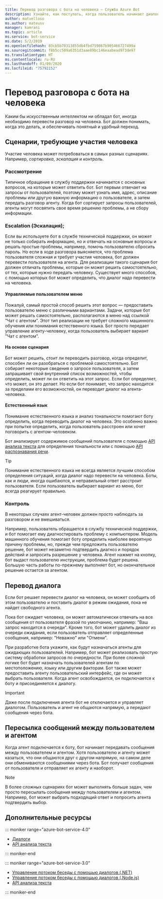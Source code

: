 ```yaml
---
title: Перевод разговора с бота на человека — Служба Azure Bot
description: Узнайте, как поступать, когда пользователь начинает диалог с ботом, а затем его нужно перевести на человека.
author: matvelloso
ms.author: mateusv
manager: kamrani
ms.topic: article
ms.service: bot-service
ms.date: 5/2/2019
ms.openlocfilehash: 83cb5b70313855db4fbd759867b905466727499a
ms.sourcegitcommit: f8b5cc509a6351d3aae89bc146eaabead973de97
ms.translationtype: HT
ms.contentlocale: ru-RU
ms.lasthandoff: 01/09/2020
ms.locfileid: "75792152"
---
```

# <a name="transition-conversations-from-bot-to-human"></a>Перевод разговора с бота на человека

Каким бы искусственным интеллектом ни обладал бот, иногда необходимо перевести разговор на человека. Бот должен понимать, когда это делать, и обеспечивать понятный и удобный переход.

## <a name="scenarios-that-require-human-involvement"></a>Сценарии, требующие участия человека

Участие человека может потребоваться в самых разных сценариях. Например, *сортировка*, *эскалация* и *контроль*. 

### <a name="triage"></a>Рассмотрение

Типичное обращение в службу поддержки начинается с основных вопросов, на которые может ответить бот. Бот первым отвечает на запросы от пользователей, поэтому может узнать имя, адрес, описание проблемы или другую важную информацию о пользователе, а затем передать разговор агенту. Когда бот сортирует запросы пользователей, агенты могут посвятить свое время решению проблемы, а не сбору информации.

### <a name="escalation"></a>Escalation (Эскалация);

Если вы используете бот в службе технической поддержки, он может не только собирать информацию, но и отвечать на основные вопросы и решать простые проблемы, например, помочь пользователю сбросить пароль. Но если в ходе разговора выясняется, что проблема пользователя сложная и требует участия человека, бот должен перевести пользователя на агента. Для реализации такого сценария бот должен отличать проблемы, которые он может решить самостоятельно, от тех, которые нужно передать человеку. Существует много способов, с помощью которых бот может определить, что диалог надо перевести на человека. 

#### <a name="user-driven-menus"></a>Управляемые пользователем меню

Пожалуй, самый простой способ решить этот вопрос — предоставить пользователю меню с различными вариантами. Задачи, которые бот может решать самостоятельно, располагаются в меню над ссылкой "Чат с агентом". Этот тип реализации не требует сложного машинного обучения или понимания естественного языка. Бот просто передает управление агенту-человеку, когда пользователь выбирает вариант "Чат с агентом". 

#### <a name="scenario-driven"></a>На основе сценария

Бот может решить, стоит ли переводить разговор, когда определит, способен ли он разобраться с проблемой самостоятельно. Бот собирает некоторые сведения о запросе пользователя, а затем запрашивает свой внутренний список возможностей, чтобы определить, может ли он ответить на этот запрос. Если бот определяет, что может, он это делает. Но если бот понимает, что запрос находится за пределами его возможностей, он переводит диалог на агента-человека.

#### <a name="natural-language"></a>Естественный язык

Понимание естественного языка и анализ тональности помогают боту определить, когда переводить диалог на человека. Это особенно важно при попытке определить, когда пользователь расстроен или хочет поговорить с агентом-человеком. 
 
Бот анализирует содержимое сообщений пользователя с помощью <a href="https://www.microsoft.com/cognitive-services/text-analytics-api" target="blank">API анализа текста</a> для определения тональности или с помощью <a href="https://www.luis.ai" target="_blank">API распознавания речи</a>. 


> [!TIP]
> Понимание естественного языка не всегда является лучшим способом определения ситуаций, когда диалог надо перевести на человека. Боты, как и люди, иногда ошибаются, и неправильный ответ расстроит пользователя. Если пользователь выбирает вариант из меню, бот всегда реагирует правильно. 

### <a name="supervision"></a>Контроль

В некоторых случаях агент-человек должен просто наблюдать за разговором и не вмешиваться.

Например, пользователь обращается в службу технической поддержки, и бот помогает ему диагностировать проблему с компьютером. Модель машинного обучения помогает боту определить наиболее вероятную причину проблемы, но, прежде чем предложить пользователю решение, бот может незаметно подтвердить диагноз и порядок действий и запросить разрешение у человека. Агент нажмет на кнопку, бот выдаст пользователю инструкции, проблема будет решена. Большую часть работы по-прежнему выполняет бот, но окончательное решение остается за агентом. 

## <a name="transitioning-control-of-the-conversation"></a>Перевод диалога 

Если бот решает перевести диалог на человека, он может сообщить об этом пользователю и поставить диалог в режим ожидания, пока не найдет свободного агента. 

Пока бот ожидает человека, он может автоматически отвечать на все сообщения от пользователя фразой по умолчанию, например: "Ваш запрос находится в очереди". Кроме того, бот может удалить диалог из очереди ожидания, если пользователь отправляет определенные сообщения, например: "Неважно" или "Отмени".

При разработке бота укажите, как будут назначаться агенты для ожидающих пользователей. Например, бот может реализовать простую систему обработки запросов по очередности. При более сложной логике бот будет назначать пользователей агентам по местоположению, языку или другим факторам. Бот также может предоставить агенту пользовательский интерфейс, где он может выбрать пользователя. Когда агент освобождается, он подключается к боту и присоединяется к диалогу.

> [!IMPORTANT]
> Даже после подключения агента бот не отключается и управляет диалогом. Пользователь и агент не общаются напрямую, а передают сообщения через бота. 

## <a name="routing-messages-between-user-and-agent"></a>Пересылка сообщений между пользователем и агентом

Когда агент подключается к боту, бот начинает передавать сообщения между пользователем и агентом. Хотя пользователю и агенту может казаться, что они общаются друг с другом напрямую, на самом деле они обмениваются сообщениями через бота. Бот получает сообщения от пользователя и отправляет их агенту и наоборот. 

> [!NOTE]
> В более сложных сценариях бот может выполнять больше задач, чем просто пересылать сообщения между пользователем и агентом. Например, бот может выбрать подходящий ответ и попросить агента подтвердить выбор.

## <a name="additional-resources"></a>Дополнительные ресурсы

::: moniker range="azure-bot-service-4.0"

- [Диалоги](v4sdk/bot-builder-dialog-manage-conversation-flow.md)
- <a href="https://www.microsoft.com/cognitive-services/text-analytics-api" target="blank">API анализа текста</a>

::: moniker-end

::: moniker range="azure-bot-service-3.0"

- [Управление потоком беседы с помощью диалогов (.NET)](~/dotnet/bot-builder-dotnet-manage-conversation-flow.md)
- [Управление потоком беседы с помощью диалогов (.Node.js)](~/nodejs/bot-builder-nodejs-manage-conversation-flow.md)
- <a href="https://www.microsoft.com/cognitive-services/text-analytics-api" target="blank">API анализа текста</a>


::: moniker-end

